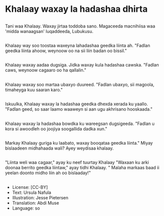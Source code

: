 # Khalaay waxay la hadashaa dhirta

##
Tani waa Khalaay. Waxay jirtaa toddoba sano. Magaceeda macnihiisa waa 'midda wanaagsan' luqaddeeda, Lubukusu.

##
Khalaay way soo toostaa waxeyna lahadashaa geedka liinta ah. "Fadlan geedka liinta ahoow, weynoow oo na sii liin badan oo bissil."

##
Khalaay waxay aadaa dugsiga. Jidka waxay kula hadashaa cawska. "Fadlan caws, weynoow cagaaro oo ha qallalin."

##
Khalaay waxay soo martaa ubaxyo duureed. "Fadlan ubaxyo, sii magoola, timaheyga kuu saaran karo."

##
Iskuulka, Khalaay waxay la hadashaa geedka dhexda xerada ku yaallo. "Fadlan geed, so saar laamo waaweyn si aan ugu akhrisano hooskaada."

##
Khalaay waxay la hadashaa bowdka ku wareegsan dugsigeeda. "Fadlan u kora si awoodleh oo joojiya soogallida dadka xun."

##
Markay Khalaay guriga ku laabato, waxay booqataa geedka liinta." Miyay bislaadeen midhahaada wali? Ayey weydisaa khalaay.

##
"Liinta weli waa cagaar," ayay ku neef tuurtay Khalaay "Waxaan ku arki doonaa berrito geedka liintaw," ayay tidhi Khalaay. " Malaha markaas baad ii yeelan doonto midho liin ah oo bislaaday!"

##
* License: [CC-BY]
* Text: Ursula Nafula
* Illustration: Jesse Pietersen
* Translation: Abdi Muse
* Language: so
